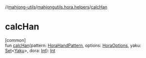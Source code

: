 //[mahjong-utils](../../index.md)/[mahjongutils.hora.helpers](index.md)/[calcHan](calc-han.md)

# calcHan

[common]\
fun [calcHan](calc-han.md)(pattern: [HoraHandPattern](../mahjongutils.hora/-hora-hand-pattern/index.md), options: [HoraOptions](../mahjongutils.hora/-hora-options/index.md), yaku: [Set](https://kotlinlang.org/api/latest/jvm/stdlib/kotlin.collections/-set/index.html)&lt;[Yaku](../mahjongutils.yaku/-yaku/index.md)&gt;, dora: [Int](https://kotlinlang.org/api/latest/jvm/stdlib/kotlin/-int/index.html)): [Int](https://kotlinlang.org/api/latest/jvm/stdlib/kotlin/-int/index.html)
